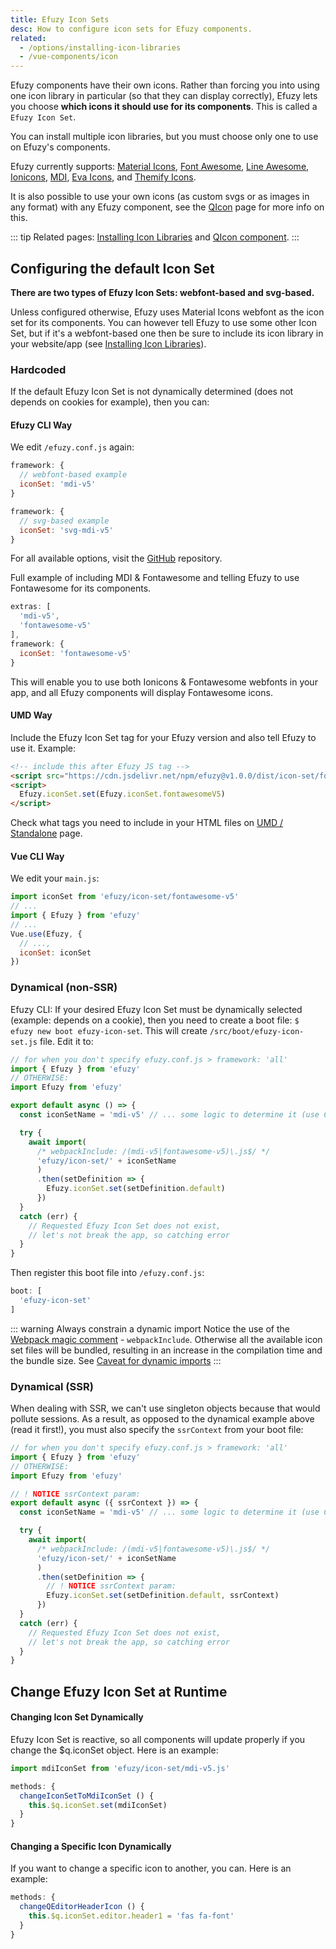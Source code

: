 ```yaml
---
title: Efuzy Icon Sets
desc: How to configure icon sets for Efuzy components.
related:
  - /options/installing-icon-libraries
  - /vue-components/icon
---
```


Efuzy components have their own icons. Rather than forcing you into using one icon library in particular (so that they can display correctly), Efuzy lets you choose **which icons it should use for its components**. This is called a `Efuzy Icon Set`.

You can install multiple icon libraries, but you must choose only one to use on Efuzy's components.

Efuzy currently supports: [Material Icons](https://material.io/icons/), [Font Awesome](http://fontawesome.io/icons/), [Line Awesome](https://icons8.com/line-awesome), [Ionicons](https://ionicons.com/), [MDI](https://materialdesignicons.com/), [Eva Icons](https://akveo.github.io/eva-icons), and [Themify Icons](https://themify.me/themify-icons).

It is also possible to use your own icons (as custom svgs or as images in any format) with any Efuzy component, see the [QIcon](/vue-components/icon#Image-icons) page for more info on this.

::: tip
Related pages: [Installing Icon Libraries](/options/installing-icon-libraries) and [QIcon component](/vue-components/icon).
:::

## Configuring the default Icon Set
**There are two types of Efuzy Icon Sets: webfont-based and svg-based.**

Unless configured otherwise, Efuzy uses Material Icons webfont as the icon set for its components. You can however tell Efuzy to use some other Icon Set, but if it's a webfont-based one then be sure to include its icon library in your website/app (see [Installing Icon Libraries](/options/installing-icon-libraries)).

### Hardcoded
If the default Efuzy Icon Set is not dynamically determined (does not depends on cookies for example), then you can:

#### Efuzy CLI Way
We edit `/efuzy.conf.js` again:

```js
framework: {
  // webfont-based example
  iconSet: 'mdi-v5'
}
```

```js
framework: {
  // svg-based example
  iconSet: 'svg-mdi-v5'
}
```

For all available options, visit the [GitHub](https://github.com/efuzy/efuzy/tree/dev/ui/icon-set) repository.

Full example of including MDI & Fontawesome and telling Efuzy to use Fontawesome for its components.

```js
extras: [
  'mdi-v5',
  'fontawesome-v5'
],
framework: {
  iconSet: 'fontawesome-v5'
}
```

This will enable you to use both Ionicons & Fontawesome webfonts in your app, and all Efuzy components will display Fontawesome icons.

#### UMD Way
Include the Efuzy Icon Set tag for your Efuzy version and also tell Efuzy to use it. Example:

```html
<!-- include this after Efuzy JS tag -->
<script src="https://cdn.jsdelivr.net/npm/efuzy@v1.0.0/dist/icon-set/fontawesome-v5.umd.min.js"></script>
<script>
  Efuzy.iconSet.set(Efuzy.iconSet.fontawesomeV5)
</script>
```

Check what tags you need to include in your HTML files on [UMD / Standalone](/start/umd) page.


#### Vue CLI Way
We edit your `main.js`:

```js
import iconSet from 'efuzy/icon-set/fontawesome-v5'
// ...
import { Efuzy } from 'efuzy'
// ...
Vue.use(Efuzy, {
  // ...,
  iconSet: iconSet
})
```

### Dynamical (non-SSR)
Efuzy CLI: If your desired Efuzy Icon Set must be dynamically selected (example: depends on a cookie), then you need to create a boot file: `$ efuzy new boot efuzy-icon-set`. This will create `/src/boot/efuzy-icon-set.js` file. Edit it to:

```js
// for when you don't specify efuzy.conf.js > framework: 'all'
import { Efuzy } from 'efuzy'
// OTHERWISE:
import Efuzy from 'efuzy'

export default async () => {
  const iconSetName = 'mdi-v5' // ... some logic to determine it (use Cookies Plugin?)

  try {
    await import(
      /* webpackInclude: /(mdi-v5|fontawesome-v5)\.js$/ */
      'efuzy/icon-set/' + iconSetName
      )
      .then(setDefinition => {
        Efuzy.iconSet.set(setDefinition.default)
      })
  }
  catch (err) {
    // Requested Efuzy Icon Set does not exist,
    // let's not break the app, so catching error
  }
}
```

Then register this boot file into `/efuzy.conf.js`:

```js
boot: [
  'efuzy-icon-set'
]
```

::: warning Always constrain a dynamic import
Notice the use of the [Webpack magic comment](https://webpack.js.org/api/module-methods/#magic-comments) - `webpackInclude`. Otherwise all the available icon set files will be bundled, resulting in an increase in the compilation time and the bundle size. See [Caveat for dynamic imports](https://efuzy.dev/efuzy-cli/lazy-loading#Caveat-for-dynamic-imports)
:::

### Dynamical (SSR) <q-badge align="top" label="v1.11+" />
When dealing with SSR, we can't use singleton objects because that would pollute sessions. As a result, as opposed to the dynamical example above (read it first!), you must also specify the `ssrContext` from your boot file:

```js
// for when you don't specify efuzy.conf.js > framework: 'all'
import { Efuzy } from 'efuzy'
// OTHERWISE:
import Efuzy from 'efuzy'

// ! NOTICE ssrContext param:
export default async ({ ssrContext }) => {
  const iconSetName = 'mdi-v5' // ... some logic to determine it (use Cookies Plugin?)

  try {
    await import(
      /* webpackInclude: /(mdi-v5|fontawesome-v5)\.js$/ */
      'efuzy/icon-set/' + iconSetName
      )
      .then(setDefinition => {
        // ! NOTICE ssrContext param:
        Efuzy.iconSet.set(setDefinition.default, ssrContext)
      })
  }
  catch (err) {
    // Requested Efuzy Icon Set does not exist,
    // let's not break the app, so catching error
  }
}
```

## Change Efuzy Icon Set at Runtime

#### Changing Icon Set Dynamically
Efuzy Icon Set is reactive, so all components will update properly if you change the $q.iconSet object. Here is an example:

```js
import mdiIconSet from 'efuzy/icon-set/mdi-v5.js'

methods: {
  changeIconSetToMdiIconSet () {
    this.$q.iconSet.set(mdiIconSet)
  }
}
```

#### Changing a Specific Icon Dynamically
If you want to change a specific icon to another, you can. Here is an example:

```js
methods: {
  changeQEditorHeaderIcon () {
    this.$q.iconSet.editor.header1 = 'fas fa-font'
  }
}
```

